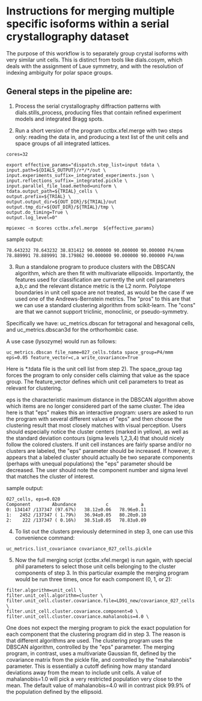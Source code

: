 # Instructions for merging multiple specific isoforms within a serial crystallography dataset

The purpose of this workflow is to separately group crystal isoforms with very similar unit cells.
This is distinct from tools like dials.cosym, which deals with the assignment of Laue symmetry,
and with the resolution of indexing ambiguity for polar space groups.

## General steps in the pipeline are:

1) Process the serial crystallography diffraction patterns with dials.stills_process, 
producing files that contain refined experiment models and integrated Bragg spots.

2) Run a short version of the program cctbx.xfel.merge with two steps only: 
reading the data in, and producing a text list of the unit cells and space groups of
all integrated lattices.

```
cores=32

export effective_params="dispatch.step_list=input tdata \
input.path=${DIALS_OUTPUT}/r*/*/out \
input.experiments_suffix=_integrated_experiments.json \
input.reflections_suffix=_integrated.pickle \
input.parallel_file_load.method=uniform \
tdata.output_path=${TRIAL}_cells \
output.prefix=${TRIAL} \
output.output_dir=${OUT_DIR}/${TRIAL}/out 
output.tmp_dir=${OUT_DIR}/${TRIAL}/tmp \
output.do_timing=True \
output.log_level=0"
 
mpiexec -n $cores cctbx.xfel.merge  ${effective_params}
```

sample output:
```
78.643232 78.643232 38.831412 90.000000 90.000000 90.000000 P4/mmm
78.889991 78.889991 38.179862 90.000000 90.000000 90.000000 P4/mmm
```

3) Run a standalone program to produce clusters with the DBSCAN algorithm, which are then
fit with multivariate ellipsoids.  Importantly, the features used for classification
are currently the unit cell parameters a,b,c and the relevant distance metric
is the L2 norm.  Polytope boundaries in unit cell space are not treated, as
would be the case if we used one of the Andrews-Bernstein metrics.  The "pros"
to this are that we can use a standard clustering algorithm from scikit-learn. The
"cons" are that we cannot support triclinic, monoclinic, or pseudo-symmetry.

Specifically we have:
uc_metrics.dbscan for tetragonal and hexagonal cells, and
uc_metrics.dbscan3d for the orthorhombic case.

A use case (lysozyme) would run as follows:
```
uc_metrics.dbscan file_name=027_cells.tdata space_group=P4/mmm eps=0.05 feature_vector=c,a write_covariance=True
```

Here is *.tdata file is the unit cell list from step 2).  The space_group tag forces the program to only
consider cells claiming that value as the space group.  The feature_vector defines which unit cell
parameters to treat as relevant for clustering.

eps is the characteristic maximum distance in the DBSCAN algorithm above which items are no longer
considered part of the same cluster.  The idea here is that "eps" makes this an interactive program:
users are asked to run the program with several different values of "eps" and then choose the clustering
result that most closely matches with visual perception.  Users should especially notice the
cluster centers (marked in yellow), as well as the standard deviation contours (sigma levels 1,2,3,4)
that should nicely follow the colored clusters.  If unit cell instances are fairly sparse and/or no
clusters are labeled, the "eps" parameter should be increased.  If however, it appears that a labeled
cluster should actually be two separate components (perhaps with unequal populations) the "eps"
parameter should be decreased.  The user should note the component number and sigma level that
matches the cluster of interest.

sample output:
```
027_cells, eps=0.020
Component        Abundance           c            a
0: 134147 /137347 (97.67%)   38.12±0.06   78.96±0.11
1:   2452 /137347 ( 1.79%)   36.94±0.05   80.20±0.10
2:    222 /137347 ( 0.16%)   38.51±0.05   78.83±0.09
```

4) To list out the clusters previously determined in step 3, one can use this convenience command:
```
uc_metrics.list_covariance covariance_027_cells.pickle
```

5) Now the full merging script (cctbx.xfel.merge) is run again, with special phil parameters
to select those unit cells belonging to the cluster components of step 3. In this particular
example the merging program would be run three times, once for each component (0, 1, or 2):

```
filter.algorithm=unit_cell \
filter.unit_cell.algorithm=cluster \
filter.unit_cell.cluster.covariance.file=LD91_new/covariance_027_cells.pickle \
filter.unit_cell.cluster.covariance.component=0 \
filter.unit_cell.cluster.covariance.mahalanobis=4.0 \
```

One does not expect the merging program to pick the exact population for each component that
the clustering program did in step 3.  The reason is that different algorithms are used.  The
clustering program uses the DBSCAN algorithm, controlled by the "eps" parameter.  The merging
program, in contrast, uses a multivariate Gaussian fit, defined by the covariance matrix from
the pickle file, and controlled by the "mahalanobis" parameter.  This is essentially a cutoff
defining how many standard deviations away from the mean to include unit cells.  A value of
mahalanobis=1.0 will pick a very restricted population very close to the mean.  The default
value of mahalanobis=4.0 will in contrast pick 99.9% of the population defined by the ellipsoid.

